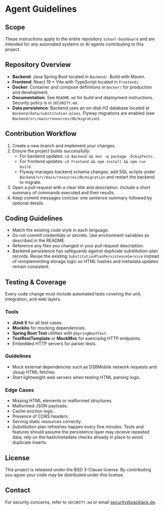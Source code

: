 # Agent Guidelines

## Scope
These instructions apply to the entire repository `School-Dashboard` and are intended for any automated systems or AI agents contributing to this project.

## Repository Overview
- **Backend**: Java Spring Boot located in `Backend/`. Build with Maven.
- **Frontend**: React 19 + Vite with TypeScript located in `Frontend/`.
- **Docker**: Container and compose definitions in `Docker/` for production and development.
- **Documentation**: See `README.md` for build and deployment instructions. Security policy is in `SECURITY.md`.
- **Data persistence**: Backend uses an on-disk H2 database located at `Backend/data/substitution-plans`. Flyway migrations are enabled (see `Backend/src/main/resources/db/migration`).

## Contribution Workflow
1. Create a new branch and implement your changes.
2. Ensure the project builds successfully:
   - For backend updates: `cd Backend && mvn -q package -DskipTests`.
   - For frontend updates: `cd Frontend && npm install && npm run build`.
   - Flyway manages backend schema changes; add SQL scripts under `Backend/src/main/resources/db/migration` and restart the backend to migrate.
3. Open a pull request with a clear title and description. Include a short summary of commands executed and their results.
4. Keep commit messages concise: one sentence summary followed by optional details.

## Coding Guidelines
- Match the existing code style in each language.
- Do not commit credentials or secrets. Use environment variables as described in the README.
- Reference any files you changed in your pull request description.
- Backend persistence has safeguards against duplicate substitution-plan records. Reuse the existing `SubstitutionPlanPersistenceService` instead of reimplementing storage logic so HTML hashes and metadata updates remain consistent.

## Testing & Coverage
Every code change must include automated tests covering the unit, integration, and web layers.

### Tools
- **JUnit 5** for all test cases.
- **Mockito** for mocking dependencies.
- **Spring Boot Test** utilities with `@SpringBootTest`.
- **TestRestTemplate** or **MockMvc** for exercising HTTP endpoints.
- Embedded HTTP servers for parser tests.

### Guidelines
- Mock external dependencies such as DSBMobile network requests and Jsoup HTML fetches.
- Start lightweight web servers when testing HTML parsing logic.

### Edge Cases
- Missing HTML elements or malformed structures.
- Malformed JSON payloads.
- Cache eviction logic.
- Presence of CORS headers.
- Serving static resources correctly.
- Substitution plan refreshes happen every five minutes. Tests and features should assume the persistence layer may receive repeated data; rely on the hash/metadata checks already in place to avoid duplicate inserts.

## License
This project is released under the BSD 3-Clause license. By contributing you agree your code may be distributed under this license.

## Contact
For security concerns, refer to `SECURITY.md` or email security@zacklack.de.
